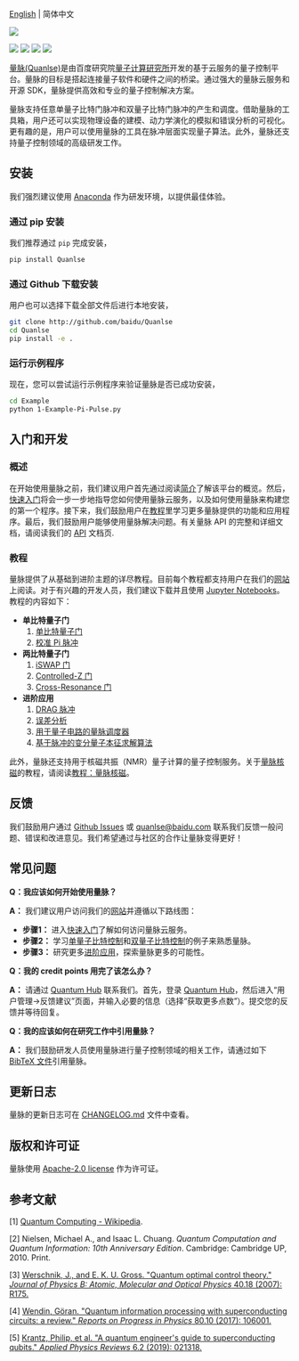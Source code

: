 [English](README.md) | 简体中文

![](https://release-data.cdn.bcebos.com/Quanlse_title_cn.png)

[![](https://img.shields.io/badge/license-Apache%202.0-green)](./LICENSE) [![](https://img.shields.io/badge/build-passing-green)]() ![](https://img.shields.io/badge/Python-3.6--3.8-blue) ![](https://img.shields.io/badge/release-v1.0.0-blue)

[量脉(Quanlse)](https://quanlse.baidu.com)是由百度研究院[量子计算研究所](https://quantum.baidu.com)开发的基于云服务的量子控制平台。量脉的目标是搭起连接量子软件和硬件之间的桥梁。通过强大的量脉云服务和开源 SDK，量脉提供高效和专业的量子控制解决方案。

量脉支持任意单量子比特门脉冲和双量子比特门脉冲的产生和调度。借助量脉的工具箱，用户还可以实现物理设备的建模、动力学演化的模拟和错误分析的可视化。更有趣的是，用户可以使用量脉的工具在脉冲层面实现量子算法。此外，量脉还支持量子控制领域的高级研发工作。

## 安装

我们强烈建议使用 [Anaconda](https://www.anaconda.com/) 作为研发环境，以提供最佳体验。

### 通过 pip 安装

我们推荐通过 `pip` 完成安装，

```bash
pip install Quanlse
```

### 通过 Github 下载安装

用户也可以选择下载全部文件后进行本地安装，

```bash
git clone http://github.com/baidu/Quanlse
cd Quanlse
pip install -e .
```

### 运行示例程序

现在，您可以尝试运行示例程序来验证量脉是否已成功安装，

```bash
cd Example
python 1-Example-Pi-Pulse.py
```

## 入门和开发

### 概述
在开始使用量脉之前，我们建议用户首先通过阅读[简介](https://quanlse.baidu.com/#/doc/overview)了解该平台的概览。然后，[快速入门](https://quanlse.baidu.com/#/doc/quickstart)将会一步一步地指导您如何使用量脉云服务，以及如何使用量脉来构建您的第一个程序。接下来，我们鼓励用户在[教程](https://quanlse.baidu.com/#/doc/tutorial-overview)里学习更多量脉提供的功能和应用程序。最后，我们鼓励用户能够使用量脉解决问题。有关量脉 API 的完整和详细文档，请阅读我们的 [API](https://quanlse.baidu.com/api/) 文档页.

### 教程

量脉提供了从基础到进阶主题的详尽教程。目前每个教程都支持用户在我们的[网站](https://quanlse.baidu.com/#/doc/tutorial-overview)上阅读。对于有兴趣的开发人员，我们建议下载并且使用 [Jupyter Notebooks](https://github.com/baidu/Quanlse/tree/master/Tutorial)。教程的内容如下：

- **单比特量子门**
  1. [单比特量子门](https://quanlse.baidu.com/#/doc/tutorial-single-qubit)
  2. [校准 Pi 脉冲](https://quanlse.baidu.com/#/doc/tutorial-pi-pulse)
- **两比特量子门**
  1. [iSWAP 门](https://quanlse.baidu.com/#/doc/tutorial-iswap)
  2. [Controlled-Z 门](https://quanlse.baidu.com/#/doc/tutorial-cz)
  3. [Cross-Resonance 门](https://quanlse.baidu.com/#/doc/tutorial-cr)
- **进阶应用**
  1. [DRAG 脉冲](https://quanlse.baidu.com/#/doc/tutorial-drag)
  2. [误差分析](https://quanlse.baidu.com/#/doc/tutorial-error-analysis)
  3. [用于量子电路的量脉调度器](https://quanlse.baidu.com/#/doc/tutorial-scheduler)
  4. [基于脉冲的变分量子本征求解算法](https://quanlse.baidu.com/#/doc/tutorial-pbvqe)

此外，量脉还支持用于核磁共振（NMR）量子计算的量子控制服务。关于[量脉核磁](https://nmr.baidu.com/)的教程，请阅读[教程：量脉核磁](https://quanlse.baidu.com/#/doc/nmr)。

## 反馈

我们鼓励用户通过 [Github Issues](https://github.com/baidu/Quanlse/issues) 或 quanlse@baidu.com 联系我们反馈一般问题、错误和改进意见。我们希望通过与社区的合作让量脉变得更好！

## 常见问题
**Q：我应该如何开始使用量脉？**

**A：** 我们建议用户访问我们的[网站](https://quanlse.baidu.com/#/doc/quickstart)并遵循以下路线图：

- **步骤1：** 进入[快速入门](https://quanlse.baidu.com/#/doc/quickstart)了解如何访问量脉云服务。
- **步骤2：** 学习[单量子比特控制](https://quanlse.baidu.com/#/doc/tutorial-single-qubit)和[双量子比特控制](https://quanlse.baidu.com/#/doc/tutorial-iswap)的例子来熟悉量脉。
- **步骤3：** 研究更多[进阶应用](https://quanlse.baidu.com/#/doc/tutorial-drag)，探索量脉更多的可能性。

**Q：我的 credit points 用完了该怎么办？**

**A：** 请通过 [Quantum Hub](https://quantum-hub.baidu.com) 联系我们。首先，登录 [Quantum Hub](https://quantum-hub.baidu.com)，然后进入“用户管理->反馈建议”页面，并输入必要的信息（选择“获取更多点数”）。提交您的反馈并等待回复。

**Q：我的应该如何在研究工作中引用量脉？**

**A：** 我们鼓励研发人员使用量脉进行量子控制领域的相关工作，请通过如下 [BibTeX 文件](Quanlse.bib)引用量脉。
## 更新日志

量脉的更新日志可在 [CHANGELOG.md](CHANGELOG.md) 文件中查看。

## 版权和许可证

量脉使用 [Apache-2.0 license](LICENSE) 作为许可证。

## 参考文献

[1] [Quantum Computing - Wikipedia](https://en.wikipedia.org/wiki/Quantum_computing).

[2] Nielsen, Michael A., and Isaac L. Chuang. *Quantum Computation and Quantum Information: 10th Anniversary Edition*. Cambridge: Cambridge UP, 2010. Print.

[3] [Werschnik, J., and E. K. U. Gross. "Quantum optimal control theory." *Journal of Physics B: Atomic, Molecular and Optical Physics* 40.18 (2007): R175.](https://doi.org/10.1088/0953-4075/40/18/R01)

[4] [Wendin, Göran. "Quantum information processing with superconducting circuits: a review." *Reports on Progress in Physics* 80.10 (2017): 106001.](https://doi.org/10.1088/1361-6633/aa7e1a)

[5] [Krantz, Philip, et al. "A quantum engineer's guide to superconducting qubits." *Applied Physics Reviews* 6.2 (2019): 021318.](https://doi.org/10.1063/1.5089550)
